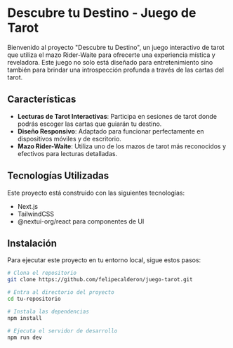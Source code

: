 # Descubre tu Destino - Juego de Tarot

Bienvenido al proyecto "Descubre tu Destino", un juego interactivo de tarot que utiliza el mazo Rider-Waite para ofrecerte una experiencia mística y reveladora. Este juego no solo está diseñado para entretenimiento sino también para brindar una introspección profunda a través de las cartas del tarot.

## Características

-   **Lecturas de Tarot Interactivas**: Participa en sesiones de tarot donde podrás escoger las cartas que guiarán tu destino.
-   **Diseño Responsivo**: Adaptado para funcionar perfectamente en dispositivos móviles y de escritorio.
-   **Mazo Rider-Waite**: Utiliza uno de los mazos de tarot más reconocidos y efectivos para lecturas detalladas.

## Tecnologías Utilizadas

Este proyecto está construido con las siguientes tecnologías:

-   Next.js
-   TailwindCSS
-   @nextui-org/react para componentes de UI

## Instalación

Para ejecutar este proyecto en tu entorno local, sigue estos pasos:

```bash
# Clona el repositorio
git clone https://github.com/felipecalderon/juego-tarot.git

# Entra al directorio del proyecto
cd tu-repositorio

# Instala las dependencias
npm install

# Ejecuta el servidor de desarrollo
npm run dev
```
